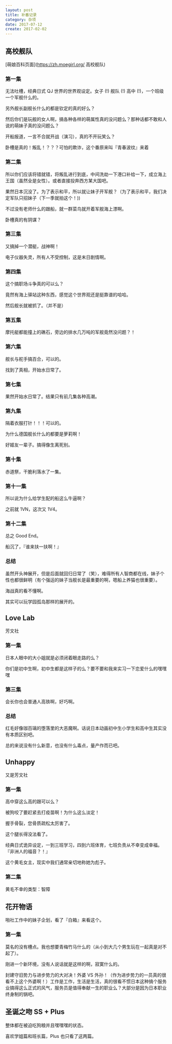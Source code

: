 ```yaml
---
layout: post
title: 补番记录
category: 杂项
date: 2017-07-12
create: 2017-02-02
---
```


## 高校舰队
[萌娘百科页面](https://zh.moegirl.org/ 高校舰队)

### 第一集
无法吐槽，经典日式 QJ 世界的世界观设定。女子 (!) 舰队 (!) 高中 (!)，一个班级一个军舰什么的。

另外舰长副舰长什么的都是钦定的真的好么？

然后你们是玩舰的女人啊，搞各种各样的萌属性真的没问题么？那种话都不敢和人说的萌妹子真的没问题么？

开船报道，一言不合就开战（演习），真的不开玩笑么？

卧槽是真的！叛乱！？？？可怕的欺诈，这个番原来叫『青春波纹』来着

### 第二集
所以你们应该将错就错，将叛乱进行到底，中间洗劫一下港口补给一下，成立海上王国（虽然全是女性）。或者直接投奔西方某大国吧。

果然日本沉没了。为了表示和平，所以就让妹子开军舰？（为了表示和平，我们决定军队只招妹子（下一季就拍这个！))

不过没有老师什么的跟船，就一群菜鸟就开着军舰海上漂啊。

卧槽真的有阴谋？

### 第三集
又搞掉一个潜艇，战神啊！

电子仪器失灵，所有人不受控制，这是末日剧情啊。

### 第四集
这个搞职场斗争真的可以么？

竟然有海上驿站这种东西，感觉这个世界观还是挺靠谱的哈哈。

然后舰长就被抓了。（并不是）

### 第五集
摩托艇都能撞上的礁石，旁边的排水几万吨的军舰竟然没问题？！

### 第六集
舰长与舵手搞百合，可以的。

找到了真相，开始水日常了。

### 第七集
果然开始水日常了。结果只有前几集各种高潮。

### 第九集
隔着衣服打针！！！可以的。

为什么德国舰长什么的都要是萝莉啊！

好姬友一辈子。搞得像生离死别。

### 第十集
赤道祭，干脆利落水了一集。

### 第十一集
所以说为什么给学生配的船这么牛逼啊？

之前就 1VN，这次又 1V4。

### 第十二集
总之 Good End。

船沉了，『谁来扶一扶啊！』

### 总结
虽然开头神展开，但是后面就回归日常了（笑），难得所有人智商都在线，妹子个性也都很鲜明（有个强运的妹子当舰长是最重要的啊，嗯船上养猫也很重要）。

海战真的看不懂啊。

其实可以玩学园孤岛那样的展开的。

## Love Lab
芳文社

### 第一集
日本人眼中的大小姐就是必须闭着眼走路的么？

你们是初中生啊，初中生都是这样子的么？要不要和我来实习一下恋爱什么的嘿嘿嘿

### 第三集
会长你也会普通人高铁啊，好巧啊。

### 总结
红毛好像珈百璃的堕落里的大恶魔啊。话说日本动画初中生小学生和高中生其实没有本质区别吧。

总的来说没有什么新意，也没有什么毒点，量产作而已吧。

## Unhappy
又是芳文社

### 第一集
高中穿这么高的跟可以么？

被狗咬了要赶紧去打疫苗啊！为什么这么淡定！

握手骨裂，您骨质疏松太厉害了。

这个腿长得没法看了。

经典日式诡异设定，一到三班学习，四到六班体育，七班负责从不幸变成幸福。『非洲人的福音？！』

这个黄毛女主，现实中我们通常亲切地称她为彪子。

### 第二集
黄毛不幸的类型：智障

## 花开物语
啪社工作中的妹子企划，看了『白箱』来看这个。

### 第一集
莫名的没有槽点。我也想要青梅竹马什么的（从小到大几个男生玩在一起真是对不起了）。

刚进一个新环境，没有人说话就是这样的啊，寂寞什么的。

封建守旧势力与进步势力的大对决！外婆 VS 外孙！（作为进步势力的一员真的很看不上这个外婆啊！）工作是工作，生活是生活，真的很看不惯日本这种搞个服务业搞得这么正式的风气，服务员是值得奉献一生的职业么？大部分是因为日本职业终身制的锅吧。

## 圣诞之吻 SS + Plus
整体都在被迫吃狗粮并且嘿嘿嘿的状态。

喜欢学姐篇和班长篇，Plus 也只看了这两篇。
